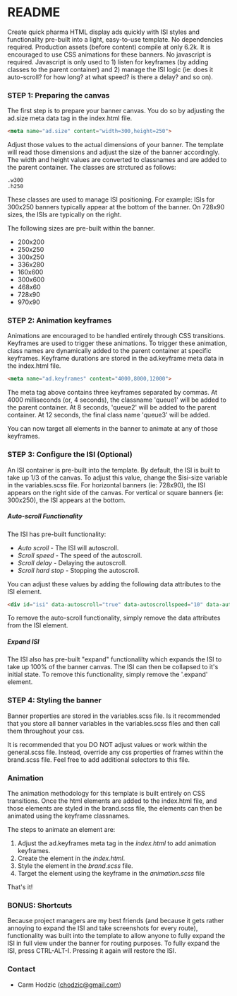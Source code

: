 # README #

Create quick pharma HTML display ads quickly with ISI styles and functionality pre-built into a light, easy-to-use template. No dependencies required. Production assets (before content) compile at only 6.2k. It is encouraged to use CSS animations for these banners. No javascript is required. Javascript is only used to 1) listen for keyframes (by adding classes to the parent container) and 2) manage the ISI logic (ie: does it auto-scroll? for how long? at what speed? is there a delay? and so on).


### STEP 1: Preparing the canvas ###

The first step is to prepare your banner canvas. You do so by adjusting the ad.size meta data tag in the index.html file.

```html
<meta name="ad.size" content="width=300,height=250">
```

Adjust those values to the actual dimensions of your banner. The template will read those dimensions and adjust the size of the banner accordingly. The width and height values are converted to classnames and are added to the parent container. The classes are strctured as follows:

```
.w300
.h250
```

These classes are used to manage ISI positioning. For example: ISIs for 300x250 banners typically appear at the bottom of the banner. On 728x90 sizes, the ISIs are typically on the right.

The following sizes are pre-built within the banner.

* 200x200
* 250x250
* 300x250
* 336x280
* 160x600
* 300x600
* 468x60
* 728x90
* 970x90



### STEP 2: Animation keyframes ###

Animations are encouraged to be handled entirely through CSS transitions. Keyframes are used to trigger these animations. To trigger these animation, class names are dynamically added to the parent container at specific keyframes. Keyframe durations are stored in the ad.keyframe meta data in the index.html file.

```html
<meta name="ad.keyframes" content="4000,8000,12000">
```

The meta tag above contains three keyframes separated by commas. At 4000 milliseconds (or, 4 seconds), the classname 'queue1' will be added to the parent container. At 8 seconds, 'queue2' will be added to the parent container. At 12 seconds, the final class name 'queue3' will be added.

You can now target all elements in the banner to animate at any of those keyframes.


### STEP 3: Configure the ISI (Optional) ###

An ISI container is pre-built into the template. By default, the ISI is built to take up 1/3 of the canvas. To adjust this value, change the $isi-size variable in the variables.scss file. For horizontal banners (ie: 728x90), the ISI appears on the right side of the canvas. For vertical or square banners (ie: 300x250), the ISI appears at the bottom.

##### Auto-scroll Functionality #####

The ISI has pre-built functionality: 

* *Auto scroll* - The ISI will autoscroll.
* *Scroll speed* - The speed of the autoscroll.
* *Scroll delay* - Delaying the autoscroll.
* *Scroll hard stop* - Stopping the autoscroll.

You can adjust these values by adding the following data attributes to the ISI element.

```html
<div id="isi" data-autoscroll="true" data-autoscrollspeed="10" data-autoscrolldelay="1000" data-autoscrollstop="15000">
```

To remove the auto-scroll functionality, simply remove the data attributes from the ISI element.

##### Expand ISI #####

The ISI also has pre-built "expand" functionalilty which expands the ISI to take up 100% of the banner canvas. The ISI can then be collapsed to it's initial state. To remove this functionality, simply remove the '.expand' element.



### STEP 4: Styling the banner ###

Banner properties are stored in the variables.scss file. Is it recommended that you store all banner variables in the variables.scss files and then call them throughout your css. 

It is recommended that you DO NOT adjust values or work within the general.scss file. Instead, override any css properties of frames within the brand.scss file. Feel free to add additional selectors to this file.



### Animation ###

The animation methodology for this template is built entirely on CSS transitions. Once the html elements are added to the index.html file, and those elements are styled in the brand.scss file, the elements can then be animated using the keyframe classnames.

The steps to animate an element are:

1. Adjust the ad.keyframes meta tag in the *index.html* to add animation keyframes.
1. Create the element in the *index.html*.
1. Style the element in the *brand.scss* file.
1. Target the element using the keyframe in the *animation.scss* file

That's it!



### BONUS: Shortcuts ###

Because project managers are my best friends (and because it gets rather annoying to expand the ISI and take screenshots for every route), functionality was built into the template to allow anyone to fully expand the ISI in full view under the banner for routing purposes. To fully expand the ISI, press CTRL-ALT-I. Pressing it again will restore the ISI.



### Contact ###

* Carm Hodzic (chodzic@gmail.com)